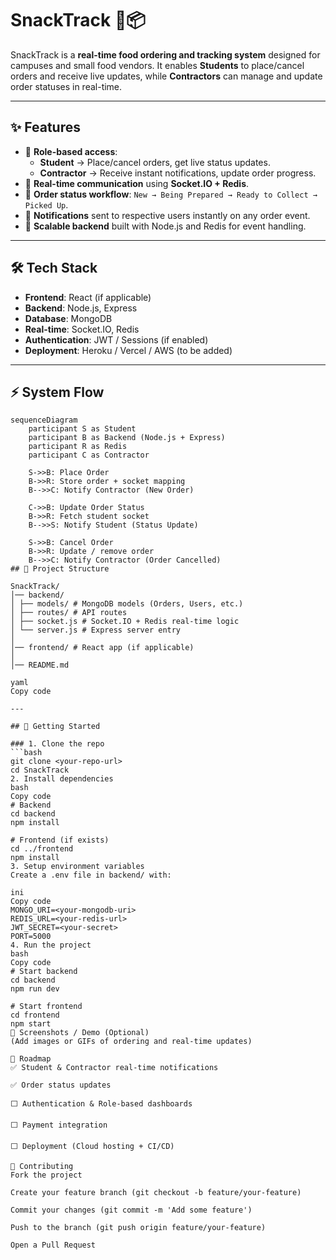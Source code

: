 # SnackTrack 🍔📦  

SnackTrack is a **real-time food ordering and tracking system** designed for campuses and small food vendors. It enables **Students** to place/cancel orders and receive live updates, while **Contractors** can manage and update order statuses in real-time.  

---

## ✨ Features  

- 🔹 **Role-based access**:  
  - **Student** → Place/cancel orders, get live status updates.  
  - **Contractor** → Receive instant notifications, update order progress.  
- 🔹 **Real-time communication** using **Socket.IO + Redis**.  
- 🔹 **Order status workflow**: `New → Being Prepared → Ready to Collect → Picked Up`.  
- 🔹 **Notifications** sent to respective users instantly on any order event.  
- 🔹 **Scalable backend** built with Node.js and Redis for event handling.  

---

## 🛠️ Tech Stack  

- **Frontend**: React (if applicable)  
- **Backend**: Node.js, Express  
- **Database**: MongoDB  
- **Real-time**: Socket.IO, Redis  
- **Authentication**: JWT / Sessions (if enabled)  
- **Deployment**: Heroku / Vercel / AWS (to be added)  

---

## ⚡ System Flow  

```mermaid
sequenceDiagram
    participant S as Student
    participant B as Backend (Node.js + Express)
    participant R as Redis
    participant C as Contractor

    S->>B: Place Order
    B->>R: Store order + socket mapping
    B-->>C: Notify Contractor (New Order)

    C->>B: Update Order Status
    B->>R: Fetch student socket
    B-->>S: Notify Student (Status Update)

    S->>B: Cancel Order
    B->>R: Update / remove order
    B-->>C: Notify Contractor (Order Cancelled)
## 📂 Project Structure  

SnackTrack/
│── backend/
│ ├── models/ # MongoDB models (Orders, Users, etc.)
│ ├── routes/ # API routes
│ ├── socket.js # Socket.IO + Redis real-time logic
│ └── server.js # Express server entry
│
│── frontend/ # React app (if applicable)
│
│── README.md

yaml
Copy code

---

## 🚀 Getting Started  

### 1. Clone the repo  
```bash
git clone <your-repo-url>
cd SnackTrack
2. Install dependencies
bash
Copy code
# Backend
cd backend
npm install

# Frontend (if exists)
cd ../frontend
npm install
3. Setup environment variables
Create a .env file in backend/ with:

ini
Copy code
MONGO_URI=<your-mongodb-uri>
REDIS_URL=<your-redis-url>
JWT_SECRET=<your-secret>
PORT=5000
4. Run the project
bash
Copy code
# Start backend
cd backend
npm run dev

# Start frontend
cd frontend
npm start
📸 Screenshots / Demo (Optional)
(Add images or GIFs of ordering and real-time updates)

📌 Roadmap
✅ Student & Contractor real-time notifications

✅ Order status updates

⬜ Authentication & Role-based dashboards

⬜ Payment integration

⬜ Deployment (Cloud hosting + CI/CD)

🤝 Contributing
Fork the project

Create your feature branch (git checkout -b feature/your-feature)

Commit your changes (git commit -m 'Add some feature')

Push to the branch (git push origin feature/your-feature)

Open a Pull Request
